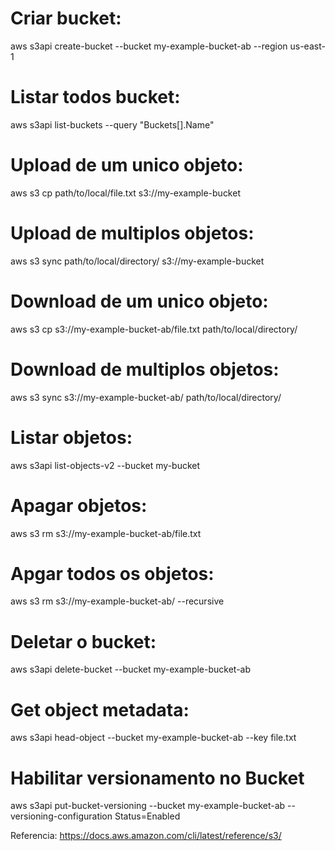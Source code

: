 # Criar bucket:
aws s3api create-bucket --bucket my-example-bucket-ab --region us-east-1
# Listar todos bucket:
aws s3api list-buckets --query "Buckets[].Name"
# Upload de um unico objeto:
aws s3 cp path/to/local/file.txt s3://my-example-bucket
# Upload de multiplos objetos:
aws s3 sync path/to/local/directory/ s3://my-example-bucket
# Download de um unico objeto:
aws s3 cp s3://my-example-bucket-ab/file.txt path/to/local/directory/
# Download de multiplos objetos:
aws s3 sync s3://my-example-bucket-ab/ path/to/local/directory/
# Listar objetos:
aws s3api list-objects-v2 --bucket my-bucket
# Apagar objetos:
aws s3 rm s3://my-example-bucket-ab/file.txt
# Apgar todos os objetos:
aws s3 rm s3://my-example-bucket-ab/ --recursive
# Deletar o bucket:
aws s3api delete-bucket --bucket my-example-bucket-ab
# Get object metadata:
aws s3api head-object --bucket my-example-bucket-ab --key file.txt
# Habilitar versionamento no Bucket
aws s3api put-bucket-versioning --bucket my-example-bucket-ab --versioning-configuration Status=Enabled

Referencia: https://docs.aws.amazon.com/cli/latest/reference/s3/
